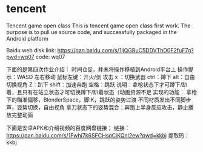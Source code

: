 # tencent
Tencent game open class
This is tencent game open class first work.
The purpose is to pull ue source code, and successfully packaged in the Android platform

Baidu web disk link: 
    https://pan.baidu.com/s/1ljQGRuC5DDVThD0F2fuF7g?pwd=wq07 
code:
    wq07 

下面的是第四次作业介绍：
时间仓促，并未将操作移植到Android平台上
操作提示：WASD 左右移动
        鼠标左键：开火/剑 攻击
        x ：切换武器
        ctrl：蹲下
        alt：自由切换视角
        Z：趴下
        shift：加速奔跑
        空格：跳跃
说明：拿枪状态下才可蹲下/趴着，且只有在站立状态才可切换蹲下/趴着状态（动画资源不足
实现的功能：
    拿枪下的瞄准偏移，BlenderSpace，脚IK，跳跃的姿势过渡
    不同材质发出不同脚步声，姿势切换，自由视角
    拿刀状态下的姿势混合：奔跑上半身反应攻击，静止播放完整动画

下面是安卓APK和介绍视频的百度网盘链接；
链接：https://pan.baidu.com/s/1Fwhi7k6SFCHsqCiKQnl2ew?pwd=kkbj 
提取码：kkbj 